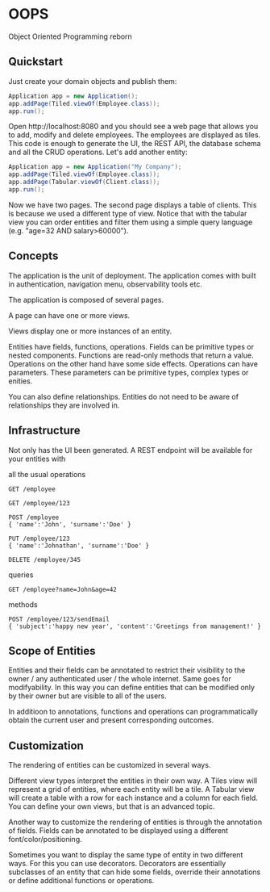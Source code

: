 # OOPS

Object Oriented Programming reborn

## Quickstart

Just create your domain objects and publish them:

```java
Application app = new Application();
app.addPage(Tiled.viewOf(Employee.class));
app.run();
```
Open http://localhost:8080 and you should see a web page that allows you to add, modify and delete employees. The employees are displayed as tiles.
This code is enough to generate the UI, the REST API, the database schema and all the CRUD operations.
Let's add another entity:

```java
Application app = new Application("My Company");
app.addPage(Tiled.viewOf(Employee.class));
app.addPage(Tabular.viewOf(Client.class));
app.run();
```
Now we have two pages. The second page displays a table of clients. This is because we used a different type of view. Notice that with the tabular view 
you can order entities and filter them using a simple query language (e.g. "age=32 AND salary>60000").

## Concepts

The application is the unit of deployment. The application comes with built in authentication, navigation menu, observability tools etc.

The application is composed of several pages.

A page can have one or more views.

Views display one or more instances of an entity.

Entities have fields, functions, operations. Fields can be primitive types or nested components. Functions are read-only
methods that return a value. Operations on the other hand have some side effects. Operations can have parameters. These 
parameters can be primitive types, complex types or enities.

You can also define relationships. Entities do not need to be aware of relationships they are involved in.


## Infrastructure

Not only has the UI been generated. A REST endpoint will be available for your entities with

all the usual operations
```
GET /employee

GET /employee/123

POST /employee
{ 'name':'John', 'surname':'Doe' }

PUT /employee/123
{ 'name':'Johnathan', 'surname':'Doe' }

DELETE /employee/345
```

queries
```
GET /employee?name=John&age=42
```

methods
```
POST /employee/123/sendEmail
{ 'subject':'happy new year', 'content':'Greetings from management!' }
```

## Scope of Entities

Entities and their fields can be annotated to restrict their visibility to the owner / any authenticated user / the whole internet. Same goes for modifyability. In this way you can define entities that can be modified only by their owner but are visible to all of the users.

In additioon to annotations, functions and operations can programmatically obtain the current user and present corresponding outcomes.

## Customization

The rendering of entities can be customized in several ways.

Different view types interpret the entities in their own way. A Tiles view will represent a grid of entities, where each entity will be a tile. A Tabular view will create a table with a row for each instance and a column for each field. You can define your own views, but that is an advanced topic.

Another way to customize the rendering of entities is through the annotation of fields. Fields can be annotated to be displayed using a different font/color/positioning.

Sometimes you want to display the same type of entity in two different ways. For this you can use decorators. Decorators are essentially subclasses of an entity that can hide some fields, override their annotations or define additional functions or operations.
